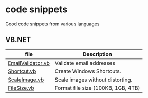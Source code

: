 # code snippets
Good code snippets from various languages

## VB.NET


file | Description
--- | ---
[EmailValidator.vb](../blob/master/VB.NET/EmailValidator.vb) | Validate email addresses
[Shortcut.vb](../blob/master/VB.NET/Shortcut.vbb) | Create Windows Shortcuts.
[ScaleImage.vb](../blob/master/VB.NET/ScaleImage.vb) | Scale images without distorting.
[FileSize.vb](../blob/master/VB.NET/FileSize.vb) | Format file size (100KB, 1GB, 4TB)